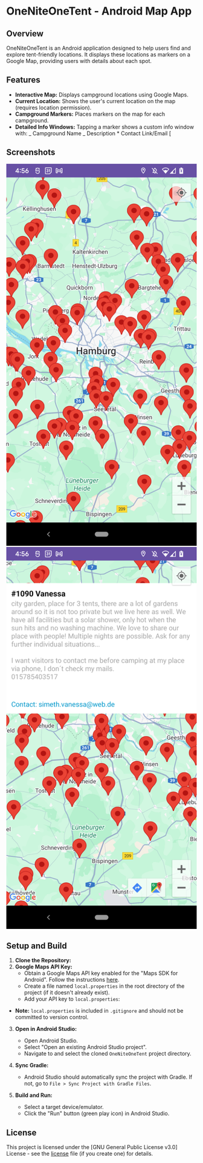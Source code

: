 # OneNiteOneTent - Android Map App

## Overview

OneNiteOneTent is an Android application designed to help users find and explore tent-friendly locations. It displays these locations as markers on a Google Map, providing users with details about each spot.

## Features

- **Interactive Map:** Displays campground locations using Google Maps.
- **Current Location:** Shows the user's current location on the map (requires location permission).
- **Campground Markers:** Places markers on the map for each campground.
- **Detailed Info Windows:** Tapping a marker shows a custom info window with:
  _ Campground Name
  _ Description \* Contact Link/Email
  [

## Screenshots

![Screenshot of the main map view with markers](oneNiteTent1.png "Map")
![Screenshot of an open info window for a campground](oneNiteTent2.png "Campground")

## Setup and Build

1.  **Clone the Repository:**
2.  **Google Maps API Key:**
    - Obtain a Google Maps API key enabled for the "Maps SDK for Android". Follow the instructions [here](https://developers.google.com/maps/documentation/android-sdk/get-api-key).
    - Create a file named `local.properties` in the root directory of the project (if it doesn't already exist).
    - Add your API key to `local.properties`:

- **Note:** `local.properties` is included in `.gitignore` and should not be committed to version control.

3.  **Open in Android Studio:**

    - Open Android Studio.
    - Select "Open an existing Android Studio project".
    - Navigate to and select the cloned `OneNiteOneTent` project directory.

4.  **Sync Gradle:**

    - Android Studio should automatically sync the project with Gradle. If not, go to `File > Sync Project with Gradle Files`.

5.  **Build and Run:**
    - Select a target device/emulator.
    - Click the "Run" button (green play icon) in Android Studio.

## License

This project is licensed under the [GNU General Public License v3.0] License - see the [license](LICENSE.md) file (if you create one) for details.

